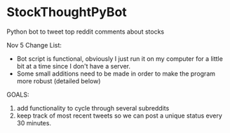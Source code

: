 # StockThoughtPyBot
Python bot to tweet top reddit comments about stocks

Nov 5 Change List:
- Bot script is functional, obviously I just run it on my computer for a little bit at a time since I don't have a server.
- Some small additions need to be made in order to make the program more robust (detailed below)

GOALS:
1) add functionality to cycle through several subreddits
2) keep track of most recent tweets so we can post a unique status every 30 minutes.
